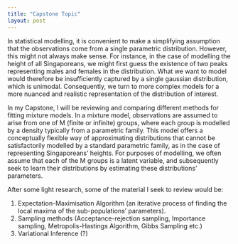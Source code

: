 ```yaml
---
title: "Capstone Topic"
layout: post
---
```


In statistical modelling, it is convenient to make a simplifying assumption that the observations come from a single parametric distribution. However, this might not always make sense. For instance, in the case of modelling the height of all Singaporeans, we might first guess the existence of two peaks representing males and females in the distribution. What we want to model would therefore be insufficiently captured by a single gaussian distribution, which is unimodal. Consequently, we turn to more complex models for a more nuanced and realistic representation of the distribution of interest.

In my Capstone, I will be reviewing and comparing different methods for fitting mixture models. In a mixture model, observations are assumed to arise from one of M (finite or infinite) groups, where each group is modelled by a density typically from a parametric family. This model offers a conceptually flexible way of approximating distributions that cannot be satisfactorily modelled by a standard parametric family, as in the case of representing Singaporeans’ heights. For purposes of modelling, we often assume that each of the M groups is a latent variable, and subsequently seek to learn their distributions by estimating these distributions’ parameters. 

After some light research, some of the material I seek to review would be:
1. Expectation-Maximisation Algorithm (an iterative process of finding the local maxima of the sub-populations’ parameters).
2. Sampling methods (Acceptance-rejection sampling, Importance sampling, Metropolis-Hastings Algorithm, Gibbs Sampling etc.)
3. Variational Inference (?) 




